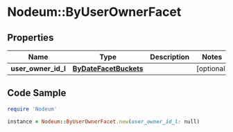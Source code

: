 # Nodeum::ByUserOwnerFacet

## Properties

Name | Type | Description | Notes
------------ | ------------- | ------------- | -------------
**user_owner_id_l** | [**ByDateFacetBuckets**](ByDateFacetBuckets.md) |  | [optional] 

## Code Sample

```ruby
require 'Nodeum'

instance = Nodeum::ByUserOwnerFacet.new(user_owner_id_l: null)
```


